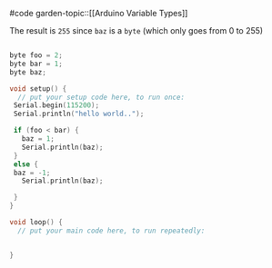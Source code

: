 #code 
garden-topic::[[Arduino Variable Types]]

The result is `255` since `baz` is a `byte` (which only goes from 0 to 255)

```cpp

byte foo = 2;
byte bar = 1;
byte baz;

void setup() {
  // put your setup code here, to run once:
 Serial.begin(115200);
 Serial.println("hello world..");

 if (foo < bar) {
   baz = 1;
   Serial.println(baz);
 }
 else {
 baz = -1;
   Serial.println(baz);

 }
}

void loop() {
  // put your main code here, to run repeatedly:


}
```